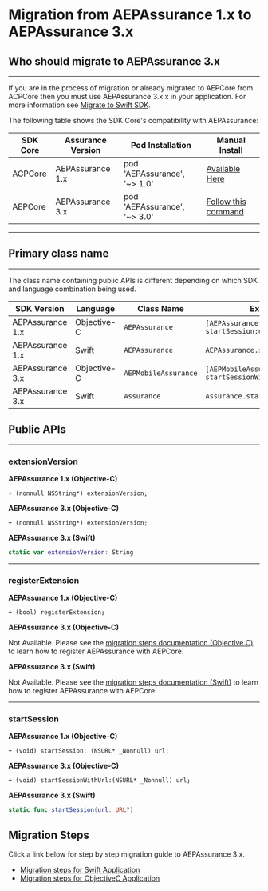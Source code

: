 # Migration from AEPAssurance 1.x to AEPAssurance 3.x

## Who should migrate to AEPAssurance 3.x

---

If you are in the process of migration or already migrated to AEPCore from ACPCore then you must use AEPAssurance 3.x.x in your application. For more information see [Migrate to Swift SDK](https://aep-sdks.gitbook.io/docs/resources/migrate-to-swift).

The following table shows the SDK Core's compatibility with AEPAssurance:

| SDK Core | Assurance Version | Pod Installation | Manual Install |
| ----------- | -------- | ---------- | ------- |
| ACPCore | AEPAssurance 1.x | pod 'AEPAssurance', '~> 1.0' | [Available Here](https://github.com/Adobe-Marketing-Cloud/acp-sdks/tree/master/iOS/AEPAssurance)|
| AEPCore | AEPAssurance 3.x | pod 'AEPAssurance', '~> 3.0' | [Follow this command](../#binaries) |

---

## Primary class name

---

The class name containing public APIs is different depending on which SDK and language combination being used.

| SDK Version | Language | Class Name | Example |
| ----------- | -------- | ---------- | ------- |
| AEPAssurance 1.x | Objective-C | `AEPAssurance` | `[AEPAssurance startSession:url];`|
| AEPAssurance 1.x | Swift | `AEPAssurance` | `AEPAssurance.startSession(url)`|
| AEPAssurance 3.x | Objective-C | `AEPMobileAssurance` | `[AEPMobileAssurance startSessionWithUrl:url];` |
| AEPAssurance 3.x | Swift | `Assurance` | `Assurance.startSession(url)` |

## Public APIs

---

### extensionVersion

**AEPAssurance 1.x (Objective-C)**

```objc
+ (nonnull NSString*) extensionVersion;
```

**AEPAssurance 3.x  (Objective-C)**

```objc
+ (nonnull NSString*) extensionVersion;
```

**AEPAssurance 3.x (Swift)**

```swift
static var extensionVersion: String
```

---

### registerExtension

**AEPAssurance 1.x (Objective-C)**

```objc
+ (bool) registerExtension;
```

**AEPAssurance 3.x  (Objective-C)**

Not Available. Please see the [migration steps documentation (Objective C)](MIGRATIONObjC.md) to learn how to register AEPAssurance with AEPCore.

**AEPAssurance 3.x (Swift)**

Not Available. Please see the [migration steps documentation (Swift)](MIGRATIONSWIFT.md) to learn how to register AEPAssurance with AEPCore.

---

### startSession

**AEPAssurance 1.x (Objective-C)**

```objc
+ (void) startSession: (NSURL* _Nonnull) url;
```

**AEPAssurance 3.x  (Objective-C)**

```objc
+ (void) startSessionWithUrl:(NSURL* _Nonnull) url;
```

**AEPAssurance 3.x (Swift)**

```swift
static func startSession(url: URL?)
```



## Migration Steps

Click a link below for step by step migration guide to AEPAssurance 3.x.

- [Migration steps for Swift Application](MIGRATIONSWIFT.md)
- [Migration steps for ObjectiveC Application](MIGRATIONObjC.md)
